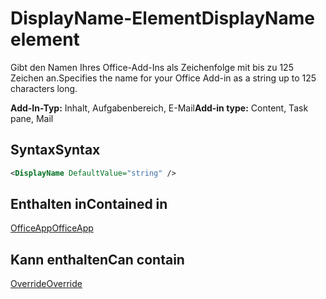 # <a name="displayname-element"></a><span data-ttu-id="28718-101">DisplayName-Element</span><span class="sxs-lookup"><span data-stu-id="28718-101">DisplayName element</span></span>

<span data-ttu-id="28718-102">Gibt den Namen Ihres Office-Add-Ins als Zeichenfolge mit bis zu 125 Zeichen an.</span><span class="sxs-lookup"><span data-stu-id="28718-102">Specifies the name for your Office Add-in as a string up to 125 characters long.</span></span>

<span data-ttu-id="28718-103">**Add-In-Typ:** Inhalt, Aufgabenbereich, E-Mail</span><span class="sxs-lookup"><span data-stu-id="28718-103">**Add-in type:** Content, Task pane, Mail</span></span>

## <a name="syntax"></a><span data-ttu-id="28718-104">Syntax</span><span class="sxs-lookup"><span data-stu-id="28718-104">Syntax</span></span>

```XML
<DisplayName DefaultValue="string" />
```

## <a name="contained-in"></a><span data-ttu-id="28718-105">Enthalten in</span><span class="sxs-lookup"><span data-stu-id="28718-105">Contained in</span></span>

[<span data-ttu-id="28718-106">OfficeApp</span><span class="sxs-lookup"><span data-stu-id="28718-106">OfficeApp</span></span>](officeapp.md)


## <a name="can-contain"></a><span data-ttu-id="28718-107">Kann enthalten</span><span class="sxs-lookup"><span data-stu-id="28718-107">Can contain</span></span>

[<span data-ttu-id="28718-108">Override</span><span class="sxs-lookup"><span data-stu-id="28718-108">Override</span></span>](override.md)

